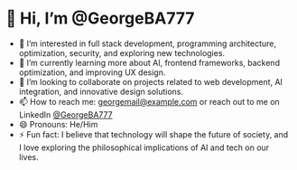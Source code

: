 # 👋 Hi, I’m @GeorgeBA777

- 👀 I’m interested in full stack development, programming architecture, optimization, security, and exploring new technologies.
- 🌱 I’m currently learning more about AI, frontend frameworks, backend optimization, and improving UX design.
- 💞️ I’m looking to collaborate on projects related to web development, AI integration, and innovative design solutions.
- 📫 How to reach me: [georgemail@example.com](mailto:g.a.belyaev@gmail.com) or reach out to me on LinkedIn [@GeorgeBA777](https://www.linkedin.com/in/georgeba777/)
- 😄 Pronouns: He/Him
- ⚡ Fun fact: I believe that technology will shape the future of society, and I love exploring the philosophical implications of AI and tech on our lives.


<!---
GeorgeBA777/GeorgeBA777 is a ✨ special ✨ repository because its `README.md` (this file) appears on your GitHub profile.
You can click the Preview link to take a look at your changes.
--->
